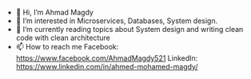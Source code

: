 - 👋 Hi, I’m Ahmad Magdy
- 👀 I’m interested in Microservices, Databases, System design.
- 🌱 I’m currently reading topics about System design and writing clean code with clean architecture
- 📫 How to reach me 
  Facebook: https://www.facebook.com/AhmadMagdy521
  LinkedIn: https://www.linkedin.com/in/ahmed-mohamed-magdy/

<!---
ahmedmagdy512/ahmedmagdy512 is a ✨ special ✨ repository because its `README.md` (this file) appears on your GitHub profile.
You can click the Preview link to take a look at your changes.
--->

